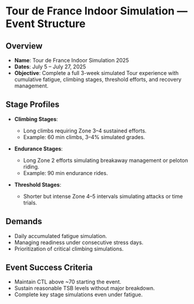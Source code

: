 # Tour de France Indoor Simulation — Event Structure

## Overview

- **Name**: Tour de France Indoor Simulation 2025
- **Dates**: July 5 – July 27, 2025
- **Objective**: Complete a full 3-week simulated Tour experience with cumulative fatigue, climbing stages, threshold efforts, and recovery management.

## Stage Profiles

- **Climbing Stages**:
  - Long climbs requiring Zone 3–4 sustained efforts.
  - Example: 60 min climbs, 3–4% simulated grades.

- **Endurance Stages**:
  - Long Zone 2 efforts simulating breakaway management or peloton riding.
  - Example: 90 min endurance rides.

- **Threshold Stages**:
  - Shorter but intense Zone 4–5 intervals simulating attacks or time trials.

## Demands

- Daily accumulated fatigue simulation.
- Managing readiness under consecutive stress days.
- Prioritization of critical climbing simulations.

## Event Success Criteria

- Maintain CTL above ~70 starting the event.
- Sustain reasonable TSB levels without major breakdown.
- Complete key stage simulations even under fatigue.